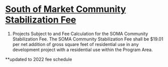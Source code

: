 # [South of Market Community Stabilization Fee](http://library.amlegal.com/nxt/gateway.dll/California/planning/article4developmentimpactfeesandprojectr?f=templates$fn=default.htm$3.0$vid=amlegal:sanfrancisco_ca$anc=JD_418.3)

1. Projects Subject to and Fee Calculation for the SOMA Community Stabilization Fee. The SOMA Community Stabilization Fee shall be $19.01 per net addition of gross square feet of residential use in any development project with a residential use within the Program Area.

**updated to 2022 fee schedule
